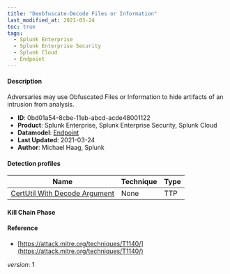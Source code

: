 ```yaml
---
title: "Deobfuscate-Decode Files or Information"
last_modified_at: 2021-03-24
toc: true
tags:
  - Splunk Enterprise
  - Splunk Enterprise Security
  - Splunk Cloud
  - Endpoint
---
```


#### Description

Adversaries may use Obfuscated Files or Information to hide artifacts of an intrusion from analysis.

- **ID**: 0bd01a54-8cbe-11eb-abcd-acde48001122
- **Product**: Splunk Enterprise, Splunk Enterprise Security, Splunk Cloud
- **Datamodel**: [Endpoint](https://docs.splunk.com/Documentation/CIM/latest/User/Endpoint)
- **Last Updated**: 2021-03-24
- **Author**: Michael Haag, Splunk

#### Detection profiles

| Name        | Technique   | Type         |
| ----------- | ----------- |--------------|
| [CertUtil With Decode Argument](/endpoint/certutil_with_decode_argument/) | None | TTP |

#### Kill Chain Phase



#### Reference

* [https://attack.mitre.org/techniques/T1140/](https://attack.mitre.org/techniques/T1140/)



_version_: 1
